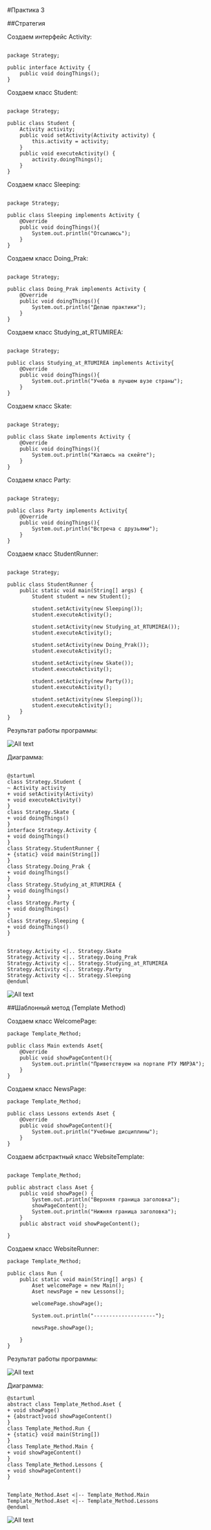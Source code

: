 #Практика 3

##Стратегия

Создаем интерфейс Activity:

```()

package Strategy;

public interface Activity {
    public void doingThings();
}

```

Создаем класс Student:

```()

package Strategy;

public class Student {
    Activity activity;
    public void setActivity(Activity activity) {
        this.activity = activity;
    }
    public void executeActivity() {
        activity.doingThings();
    }
}

```

Создаем класс Sleeping:

```()

package Strategy;

public class Sleeping implements Activity {
    @Override
    public void doingThings(){
        System.out.println("Отсыпаюсь");
    }
}

```

Создаем класс Doing_Prak:

```()

package Strategy;

public class Doing_Prak implements Activity {
    @Override
    public void doingThings(){
        System.out.println("Делаю практики");
    }
}

```

Создаем класс Studying_at_RTUMIREA:

```()

package Strategy;

public class Studying_at_RTUMIREA implements Activity{
    @Override
    public void doingThings(){
        System.out.println("Учеба в лучшем вузе страны");
    }
}

```

Создаем класс Skate:

```()

package Strategy;

public class Skate implements Activity {
    @Override
    public void doingThings(){
        System.out.println("Катаюсь на скейте");
    }
}

```

Создаем класс Party:

```()

package Strategy;

public class Party implements Activity{
    @Override
    public void doingThings(){
        System.out.println("Встреча с друзьями");
    }
}

```

Создаем класс StudentRunner:

```()

package Strategy;

public class StudentRunner {
    public static void main(String[] args) {
        Student student = new Student();

        student.setActivity(new Sleeping());
        student.executeActivity();

        student.setActivity(new Studying_at_RTUMIREA());
        student.executeActivity();

        student.setActivity(new Doing_Prak());
        student.executeActivity();
        
        student.setActivity(new Skate());
        student.executeActivity();

        student.setActivity(new Party());
        student.executeActivity();

        student.setActivity(new Sleeping());
        student.executeActivity();
    }
}

```

Результат работы программы:

![All text](Strategy/screenhots/1.png)

Диаграмма:

```()

@startuml
class Strategy.Student {
~ Activity activity
+ void setActivity(Activity)
+ void executeActivity()
}
class Strategy.Skate {
+ void doingThings()
}
interface Strategy.Activity {
+ void doingThings()
}
class Strategy.StudentRunner {
+ {static} void main(String[])
}
class Strategy.Doing_Prak {
+ void doingThings()
}
class Strategy.Studying_at_RTUMIREA {
+ void doingThings()
}
class Strategy.Party {
+ void doingThings()
}
class Strategy.Sleeping {
+ void doingThings()
}


Strategy.Activity <|.. Strategy.Skate
Strategy.Activity <|.. Strategy.Doing_Prak
Strategy.Activity <|.. Strategy.Studying_at_RTUMIREA
Strategy.Activity <|.. Strategy.Party
Strategy.Activity <|.. Strategy.Sleeping
@enduml

```

![All text](Strategy/screenhots/1_1.png)

##Шаблонный метод (Template Method)

Создаем класс WelcomePage:

```()
package Template_Method;

public class Main extends Aset{
    @Override
    public void showPageContent(){
        System.out.println("Приветствуем на портале РТУ МИРЭА");
    }
}

```

Создаем класс NewsPage:

```()
package Template_Method;

public class Lessons extends Aset {
    @Override
    public void showPageContent(){
        System.out.println("Учебные дисциплины");
    }
}

```

Создаем абстрактный класс WebsiteTemplate:

```()

package Template_Method;

public abstract class Aset {
    public void showPage() {
        System.out.println("Верхняя граница заголовка");
        showPageContent();
        System.out.println("Нижняя граница заголовка");
    }
    public abstract void showPageContent();

}

```

Создаем класс WebsiteRunner:

```()
package Template_Method;

public class Run {
    public static void main(String[] args) {
        Aset welcomePage = new Main();
        Aset newsPage = new Lessons();

        welcomePage.showPage();

        System.out.println("--------------------");

        newsPage.showPage();

    }
}

```

Результат работы программы:

![All text](Template_Method/screenhots/2.png)

Диаграмма:

```()
@startuml
abstract class Template_Method.Aset {
+ void showPage()
+ {abstract}void showPageContent()
}
class Template_Method.Run {
+ {static} void main(String[])
}
class Template_Method.Main {
+ void showPageContent()
}
class Template_Method.Lessons {
+ void showPageContent()
}


Template_Method.Aset <|-- Template_Method.Main
Template_Method.Aset <|-- Template_Method.Lessons
@enduml
```

![All text](Template_Method/screenhots/2_1.png)
